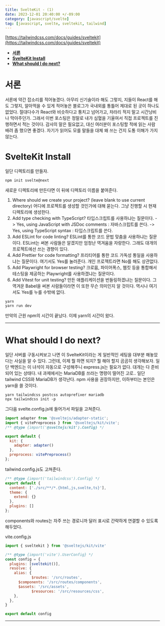 ```yaml
---
title: SvelteKit - (1)
date: 2023-12-01 20:40:00 +/-09:00
category: [javascript/svelte]
tag: [javascript, svelte, sveltekit, tailwind]
---
```


[https://tailwindcss.com/docs/guides/sveltekit](https://tailwindcss.com/docs/guides/sveltekit)

- [**서론**](#서론)
- [**SvelteKit Install**](#sveltekit-install)
- [**What should I do next?**](#what-should-i-do-next)

# **서론**

서론에 약간 잡소리를 적어놓겠다.
아무리 신기술이라 해도 그렇지, 지들이 React를 해도 그렇지,
알아먹을 수 있게 적어놓은 블로그가 국내외를 통틀어 제대로 된 곳이 하나도 없었다.
절대다수가 React와 비슷하다고 퉁치고 넘어가고,
차라리 적지 말고 시간낭비나 막아주던가.
그래서 이번 포스팅은 정말로 내가 심혈을 기울여서 직접 프로젝트를 진행하면서 적는 것이다.
감사의 말은 필요없고, 대신 여러분이 포스팅할 적에 읽는 사람 배려 좀 했으면 좋겠다.
자기가 읽어도 모를 말들을 대체 왜 쓰는 건지 도통 이해가 가지 않는다.

# **SvelteKit Install**

일단 디렉토리를 만들자.

```terminal
npm init svelte@next
```
새로운 디렉토리에 만든다면 이 뒤에 디렉토리 이름을 붙여준다.
1. Where should we create your project? (leave blank to use current directory)
어디에 프로젝트를 생성할 것인가에 대해 묻는다. 그냥 진행할 시 현재 디렉토리에 생성한다.
2. Add type checking with TypeScript?
타입스크립트를 사용하냐는 질문이다.
  -> Yes, using JavaScript with JSDoc comments : 자바스크립트를 쓴다.
  -> Yes, using TypeScript syntax : 타입스크립트를 쓴다.
3. Add ESLint for code linting?
ESLint를 통한 코드 문법 맞춤을 사용하냐는 질문이다. ESLint는 써본 사람들은 알겠지만 엄청난 역겨움을 자랑한다. 그래도 대개의 프로젝트에선 쓰는 경향이 있다.
4. Add Prettier for code formatting?
프리티어를 통한 코드 가독성 통일을 사용하냐는 질문이다. 여기서도 Yes를 눌러준다. 개인 프로젝트라면 No를 해도 상관없다.
5. Add Playwright for browser testing?
크로뮴, 파이어폭스, 웹킷 등을 통합해서 테스팅을 제공하는 Playwright를 사용하겠냐는 질문이다.
6. Add Vitest for unit testing?
만든 애플리케이션을 번들링하겠냐는 질문이다. 그 역겨운 Babel을 써본 사람들이라면 이 또한 무슨 의미인지 알 것이다. 역시나 여기서도 Yes를 누를 수밖에 없다.

```terminal
yarn
yarn run dev
```
만악의 근원 npm의 시간이 끝났다. 이제 yarn의 시간이 왔다.

---

# **What should I do next?**

일단 서버를 구동시켜보고 나면 이 SvelteKit이라는 게 일반적인 세팅을 대부분 해놓았다는 사실을 알 수 있다. 그런데, 이제 뭘 하면 되지?
뭘 해야 할지 곰곰히 생각해보자. 일단 백엔드는 이 녀석이 자동으로 구성해주니 express.js는 필요가 없다. 대개는 다 준비되어 있는 상태다.
내 과제에서는 MariaDB를 쓰라는 명령이 떨어진 고로.. 일단 tailwind CSS와 MariaDB가 생각난다.
npm 사용을 권장하지만, 이하부터는 본인은 yarn을 쓸 것이다.

```terminal
yarn tailwindcss postcss autoprefixer mariadb
npx tailwindcss init -p
```

그다음 svelte.config.js에 들어가서 파일을 고쳐준다.

```javascript
import adapter from '@sveltejs/adapter-static';
import { vitePreprocess } from '@sveltejs/kit/vite';
/** @type {import('@sveltejs/kit').Config} */

export default {
  kit: {
    adapter: adapter()
  },
  preprocess: vitePreprocess()
};
```

tailwind.config.js도 고쳐준다.

```javascript
/** @type {import('tailwindcss').Config} */
export default {
  content: ['./src/**/*.{html,js,svelte,ts}'],
  theme: {
    extend: {}
  },
  plugins: []
};
```

components와 routes는 자주 쓰는 경로니까 달러 표시로 간략하게 연결할 수 있도록 해두었다.

vite.config.js
```javascript
import { sveltekit } from '@sveltejs/kit/vite'

/** @type {import('vite').UserConfig} */
const config = {
  plugins: [sveltekit()],
  resolve: {
    alias: {
			$routes: '/src/routes',
      $components: '/src/routes/components',
      $assets: '/src/assets',
			$resources: '/src/resources/css',
    },
  },
}

export default config
```


---